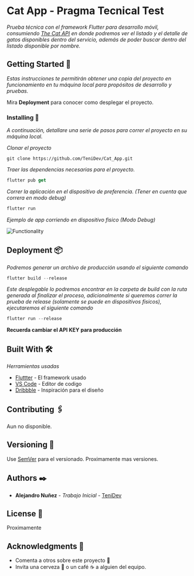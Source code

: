 # Cat App - Pragma Tecnical Test

_Prueba técnica con el framework Flutter para desarrollo móvil, consumiendo [The Cat API](https://thecatapi.com/0) en donde podremos ver el listado y el detalle de gatos disponibles dentro del servicio, además de poder buscar dentro del listado disponible por nombre._

## Getting Started 🚀

_Estas instrucciones te permitirán obtener una copia del proyecto en funcionamiento en tu máquina local para propósitos de desarrollo y pruebas._

Mira **Deployment** para conocer como desplegar el proyecto.

### Installing 🔧

_A continuación, detallare una serie de pasos para correr el proyecto en su máquina local._
 
_Clonar el proyecto_

```
git clone https://github.com/TeniDev/Cat_App.git
```

_Traer las dependencias necesarias para el proyecto._

``` dart
flutter pub get
```

_Correr la aplicación en el dispositivo de preferencia. (Tener en cuenta que correra en modo debug)_

``` dart
flutter run
```

_Ejemplo de app corriendo en dispositivo fisico (Modo Debug)_

![Functionality](Function.gif)

## Deployment 📦

_Podremos generar un archivo de producción usando el siguiente comando_

``` dart
flutter build --release
```

_Este desplegable lo podremos encontrar en la carpeta de build con la ruta generada al finalizar el proceso, adicionalmente si queremos correr la prueba de release (solamente se puede en dispositivos fisicos), ejecutaremos el siguiente comando_

``` dart
flutter run --release
```
**Recuerda cambiar el API KEY para producción**

## Built With 🛠️

_Herramientas usadas_

* [Fluttter](https://flutter.dev/) - El framework usado
* [VS Code](https://code.visualstudio.com/) - Editor de codigo
* [Dribbble](https://dribbble.com/) - Inspiración para el diseño

## Contributing 🖇️

Aun no disponible.

## Versioning 📌

Use [SemVer](http://semver.org/) para el versionado. Proximamente mas versiones.

## Authors ✒️

* **Alejandro Nuñez** - *Trabajo Inicial* - [TeniDev](https://github.com/TeniDev)


## License 📄

Proximamente

## Acknowledgments 🎁

* Comenta a otros sobre este proyecto 📢
* Invita una cerveza 🍺 o un café ☕ a alguien del equipo.
